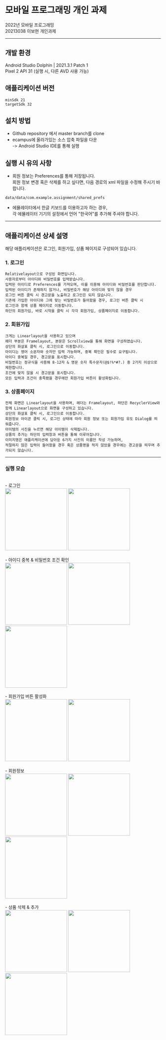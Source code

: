 # 모바일 프로그래밍 개인 과제
2022년 모바일 프로그래밍\
20213038 이보현 개인과제

---
## 개발 환경
Android Studio Dolphin | 2021.3.1 Patch 1 \
Pixel 2 API 31 (실행 시, 다른 AVD 사용 가능)

## 애플리케이션 버전
`minSdk 21` \
`targetSdk 32`

## 설치 방법
- Github repository 에서 master branch를 clone
- ecampus에 올라가있는 소스 압축 파일을 다운\
-> Android Studio IDE를 통해 실행

## 실행 시 유의 사항
- 회원 정보는 Preferences를 통해 저장됩니다.\
회원 정보 변경 혹은 삭제를 하고 싶다면, 다음 경로의 xml 파일을 수정해 주시기 바랍니다.
```
data/data/com.example.assignment/shared_prefs
```
- 에뮬레이터에서 한글 키보드를 이용하고자 하는 경우,\
각 에뮬레이터 기기의 설정에서 언어 "한국어"를 추가해 주셔야 합니다. 

---
## 애플리케이션 상세 설명
해당 애플리케이션은 로그인, 회원가입, 상품 페이지로 구성되어 있습니다.

### 1. 로그인
```
Relativelayout으로 구성된 화면입니다.  
사용자로부터 아이디와 비밀번호를 입력받습니다.  
입력된 아이디로 Preferences를 가져오며, 이를 이용해 아이디와 비밀번호를 판단합니다.  
입력된 아이디가 존재하지 않거나, 비밀번호가 해당 아이디와 맞지 않을 경우  
로그인 버튼 클릭 시 경고문을 노출하고 로그인은 되지 않습니다.  
기존에 가입한 아이디와 그에 맞는 비밀번호가 들어왔을 경우, 로그인 버튼 클릭 시  
로그인과 함께 상품 페이지로 이동합니다.  
하단의 회원가입, 바로 시작을 클릭 시 각각 회원가입, 상품페이지로 이동합니다.  
```
### 2. 회원가입
```
크게는 Linearlayout을 사용하고 있으며  
헤더 부분은 Framelayout, 본문은 Scrollview을 통해 화면을 구성하였습니다.
상단의 화살표 클릭 시, 로그인으로 이동합니다.
아이디는 영어 소문자와 숫자만 입력 가능하며, 중복 확인은 필수로 요구됩니다.
아이디 중복일 경우, 경고문을 표시합니다.
비밀번호는 정규식을 사용해 8-12자 & 영문 숫자 특수문자(@$!%*#?.) 중 2가지 이상으로 제한합니다.
조건에 맞지 않을 시 경고문을 표시합니다.
모든 입력과 조건이 충족됐을 경우에만 회원가입 버튼이 활성화됩니다.
```

### 3. 상품페이지
```
전체 화면은 Linearlayout을 사용하며, 헤더는 Framelayout, 하단은 RecyclerView와 함께 Linearlayout으로 화면을 구성하고 있습니다.
상단의 화살표 클릭 시, 로그인으로 이동합니다.
회원정보 아이콘 클릭 시, 로그인 상태에 따라 회원 정보 또는 회원가입 유도 Dialog를 띄워줍니다.
아이템의 사진을 누르면 해당 아이템이 삭제됩니다.
상품의 추가는 하단의 입력창과 버튼을 통해 이루어집니다.
이미지명은 애플리케이션에 담아둔 6가지 사진의 이름만 작성 가능하며,
적절하지 않은 입력이 들어왔을 경우 혹은 상품명을 적지 않았을 경우에는 경고문을 띄우며 추가되지 않습니다.
```
---
### 실행 모습
<br>
- 로그인
<div>
    <img width="200" alt="" src="1.png">
    <img width="200" alt="" src="2.png">
</div>
<br>
- 아이디 중복 & 비밀번호 조건 확인
<div>
    <img width="200" alt="" src="5.png">
    <img width="200" alt="" src="6.png">
    <img width="200" alt="" src="10.png">
</div>
<br>
- 회원가입 버튼 활성화
<div>
    <img width="200" alt="" src="7.png">
    <img width="200" alt="" src="8.png">
</div>
<br>
- 회원정보
<div>
    <img width="200" alt="" src="3.png">
    <img width="200" alt="" src="4.png">
    <img width="200" alt="" src="9.png">
</div>  
<br>
- 상품 삭제 & 추가
<div>
<img width="200" alt="" src="11.png">
    <img width="200" alt="" src="12.png">
    <img width="200" alt="" src="13.png">
</div>




